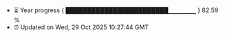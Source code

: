 - ⏳ Year progress { ████████████████████████▁▁▁▁▁▁ } 82.59 %
- ⏰ Updated on Wed, 29 Oct 2025 10:27:44 GMT


